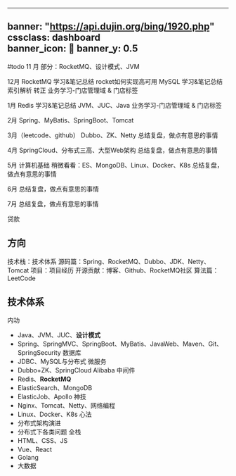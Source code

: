 

---
banner: "https://api.dujin.org/bing/1920.php"
cssclass: dashboard  
banner_icon: 🌻
banner_y: 0.5
---
#todo
11 月
部分：RocketMQ、设计模式、JVM

12月
RocketMQ 学习&笔记总结 rocket如何实现高可用
MySQL 学习&笔记总结 索引解析
转正
业务学习-门店管理域 & 门店标签

1月
Redis 学习&笔记总结
JVM、JUC、Java
业务学习-门店管理域 & 门店标签

2月
Spring、MyBatis、SpringBoot、Tomcat

3月（leetcode、github）
Dubbo、ZK、Netty
总结复盘，做点有意思的事情

4月
SpringCloud、分布式三高、大型Web架构
总结复盘，做点有意思的事情

5月
计算机基础
稍微看看：ES、MongoDB、Linux、Docker、K8s
总结复盘，做点有意思的事情

6月
总结复盘，做点有意思的事情

7月
总结复盘，做点有意思的事情

贷款



## 方向
技术栈：技术体系
源码篇：Spring、RocketMQ、Dubbo、JDK、Netty、Tomcat
项目：项目经历
开源贡献：博客、Github、RocketMQ社区
算法篇：LeetCode

## 技术体系
内功
- Java、JVM、JUC、**设计模式**
- Spring、SpringMVC、SpringBoot、MyBatis、JavaWeb、Maven、Git、SpringSecurity
数据库
- JDBC、MySQL与分布式
微服务
- Dubbo+ZK、SpringCloud Alibaba
中间件
- Redis、**RocketMQ**
- ElasticSearch、MongoDB
- ElasticJob、Apollo
神技
- Nginx、Tomcat、Netty、网络编程
- Linux、Docker、K8s
心法
- 分布式架构演进
- 分布式下各类问题
全栈
- HTML、CSS、JS
- Vue、React
- Golang
- 大数据